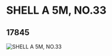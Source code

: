 # SHELL A 5M, NO.33
## 17845
![SHELL A 5M, NO.33](https://lc-www-live-s.legocdn.com/media/bricks/5/2/6076797.jpg)